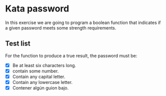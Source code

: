 # Kata password
In this exercise we are going to program a boolean function that indicates if a given password meets some strength requirements.

## Test list
For the function to produce a true result, the password must be:
- [x] Be at least six characters long.
- [x] contain some number.
- [x] Contain any capital letter.
- [x] Contain any lowercase letter.
- [x] Contener algún guion bajo.